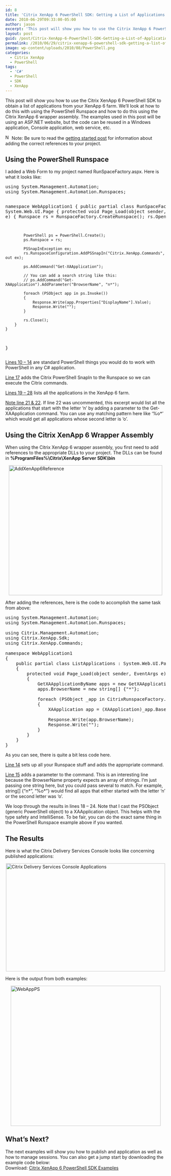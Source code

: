 ```yaml
---
id: 8
title: 'Citrix XenApp 6 PowerShell SDK: Getting a List of Applications with C#'
date: 2010-06-29T09:33:00-05:00
author: jason
excerpt: 'This post will show you how to use the Citrix XenApp 6 PowerShell SDK to obtain a list of applications from your XenApp 6 farm.  We’ll look at how to do this with using the PowerShell Runspace and how to do this using the Citrix XenApp 6 wrapper assembly.'
layout: post
guid: /post/Citrix-XenApp-6-PowerShell-SDK-Getting-a-List-of-Applications.aspx
permalink: /2010/06/29/citrix-xenapp-6-powershell-sdk-getting-a-list-of-applications-with-c/
image: wp-content/uploads/2010/08/PowerShell.png
categories:
  - Citrix XenApp
  - PowerShell
tags:
  - 'C#'
  - PowerShell
  - SDK
  - XenApp
---
```

This post will show you how to use the Citrix XenApp 6 PowerShell SDK to obtain a list of applications from your XenApp 6 farm.  We’ll look at how to do this with using the PowerShell Runspace and how to do this using the Citrix XenApp 6 wrapper assembly.  The examples used in this post will be using an ASP.NET website, but the code can be reused in a Windows application, Console application, web service, etc.

<img style="display: inline; margin-left: 0px; margin-right: 0px; border-width: 0px;" title="Note" src="http://www.jasonconger.com/images/articleImages/Note.png" border="0" alt="Note" width="16" height="16" /> Note: Be sure to read the <a href="http://www.jasonconger.com/post/Getting-Started-with-the-Citrix-XenApp-PowerShell-SDK-and-C.aspx">getting started post</a> for information about adding the correct references to your project.
<h2>Using the PowerShell Runspace</h2>
I added a Web Form to my project named RunSpaceFactory.aspx.  Here is what it looks like:
<pre class="brush: c-sharp;">
using System.Management.Automation;
using System.Management.Automation.Runspaces;

namespace WebApplication1
{
    public partial class RunSpaceFactory : System.Web.UI.Page
    {
        protected void Page_Load(object sender, EventArgs e)
        {
            Runspace rs = RunspaceFactory.CreateRunspace();
            rs.Open();

            PowerShell ps = PowerShell.Create();
            ps.Runspace = rs;

            PSSnapInException ex;
            rs.RunspaceConfiguration.AddPSSnapIn("Citrix.XenApp.Commands", out ex);

            ps.AddCommand("Get-XAApplication");

            // You can add a search string like this:
            // ps.AddCommand("Get-XAApplication").AddParameter("BrowserName", "n*");

            foreach (PSObject app in ps.Invoke())
            {
                Response.Write(app.Properties["DisplayName"].Value);
                Response.Write("");
            }

            rs.Close();
        }
    }
}</pre>
<span style="text-decoration: underline;">Lines 10 – 14</span> are standard PowerShell things you would do to work with PowerShell in any C# application.

<span style="text-decoration: underline;">Line 17</span> adds the Citrix PowerShell SnapIn to the Runspace so we can execute the Citrix commands.

<span style="text-decoration: underline;">Lines 19 – 28</span> lists all the applications in the XenApp 6 farm.

<span style="text-decoration: underline;">Note line 21 &amp; 22</span>. If line 22 was uncommented, this excerpt would list all the applications that start with the letter ‘n’ by adding a parameter to the Get-XAApplication command.  You can use any matching pattern here like ‘%o*’ which would get all applications whose second letter is ‘o’.
<h2>Using the Citrix XenApp 6 Wrapper Assembly</h2>
When using the Citrix XenApp 6 wrapper assembly, you first need to add references to the appropriate DLLs to your project.  The DLLs can be found in <strong>%ProgramFiles%\Citrix\XenApp Server SDK\bin</strong>

<a href="http://www.jasonconger.com/images/articleImages/AddXenApp6Reference.png" target="_blank"><img style="display: block; float: none; margin-left: auto; margin-right: auto; border-width: 0px;" title="AddXenApp6Reference" src="http://www.jasonconger.com/images/articleImages/AddXenApp6Reference_thumb.png" border="0" alt="AddXenApp6Reference" width="482" height="408" /></a>

After adding the references, here is the code to accomplish the same task from above:
<pre class="brush: c-sharp;">using System.Management.Automation;
using System.Management.Automation.Runspaces;

using Citrix.Management.Automation;
using Citrix.XenApp.Sdk;
using Citrix.XenApp.Commands;

namespace WebApplication1
{
    public partial class ListApplications : System.Web.UI.Page
    {
        protected void Page_Load(object sender, EventArgs e)
        {
            GetXAApplicationByName apps = new GetXAApplicationByName();
            apps.BrowserName = new string[] {"*"};

            foreach (PSObject _app in CitrixRunspaceFactory.DefaultRunspace.ExecuteCommand(apps))
            {
                XAApplication app = (XAApplication)_app.BaseObject;

                Response.Write(app.BrowserName);
                Response.Write("");
            }
        }
    }
}</pre>
As you can see, there is quite a bit less code here.

<span style="text-decoration: underline;">Line 14</span> sets up all your Runspace stuff and adds the appropriate command.

<span style="text-decoration: underline;">Line 15</span> adds a parameter to the command.  This is an interesting line because the BrowserName property expects an array of strings.  I’m just passing one string here, but you could pass several to match.  For example, string[] {“n*”, “%o*”} would find all apps that either started with the letter ‘n’ or the second letter was ‘o’.

We loop through the results in lines 18 – 24.  Note that I cast the PSObject (generic PowerShell object) to a XAApplication object.  This helps with the type safety and IntelliSense.  To be fair, you can do the exact same thing in the PowerShell Runspace example above if you wanted.
<h2>The Results</h2>
Here is what the Citrix Delivery Services Console looks like concerning published applications:

<a href="http://www.jasonconger.com/images/articleImages/CDSCApps_1.png" target="_blank"><img style="display: block; float: none; margin-left: auto; margin-right: auto; border-width: 0px;" title="Citrix Delivery Services Console Applications" src="http://www.jasonconger.com/images/articleImages/CDSCApps_thumb_1.png" border="0" alt="Citrix Delivery Services Console Applications" width="500" height="339" /></a>

Here is the output from both examples:

<a href="http://www.jasonconger.com/images/articleImages/WebAppPS.png" target="_blank"><img style="display: block; float: none; margin-left: auto; margin-right: auto; border: 0px;" title="WebAppPS" src="http://www.jasonconger.com/images/articleImages/WebAppPS_thumb.png" border="0" alt="WebAppPS" width="471" height="440" /></a>
<h2>What’s Next?</h2>
The next examples will show you how to publish and application as well as how to manage sessions.  You can also get a jump start by downloading the example code below:
<div class="download">Download: <a href="http://www.jasonconger.com/downloads/XenApp6SDK/JasonConger.com_XenApp6SDK_Samples.zip">Citrix XenApp 6 PowerShell SDK Examples</a></div>